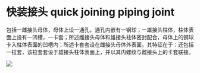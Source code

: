# 快装接头 quick joining piping joint
包括一雌接头母体，母体上设一通孔，通孔内嵌有一钢球；一雄接头柱体，柱体表面上设有一凹槽，一卡套；所述雌接头母体和雄接头柱体密封配合，母体上的钢球卡入柱体表面的凹槽内；所述卡套套设在雌接头母体外表面，其特征在于：还包括一拉套，该拉套套设于雄接头柱体表面上，并以其内螺纹与雌接头上的卡套联接。


![](..\..\..\photos\快装接头.jpg)
